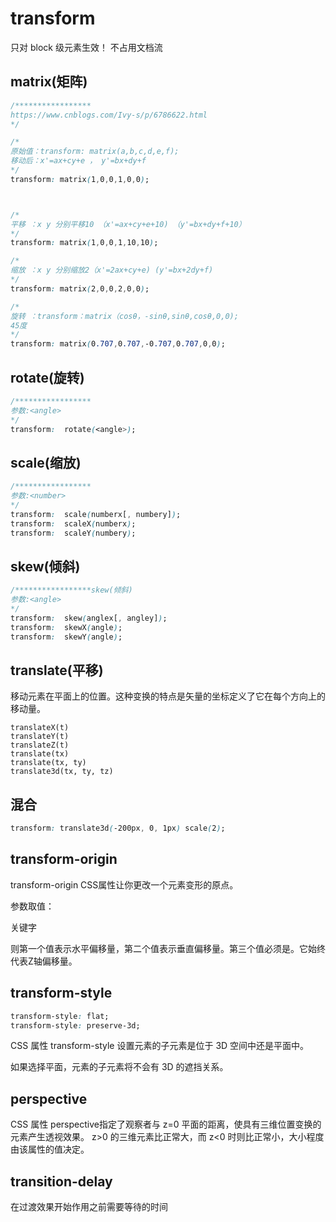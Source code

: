 # transform

只对 block 级元素生效！
不占用文档流

## matrix(矩阵)

```css
/*****************
https://www.cnblogs.com/Ivy-s/p/6786622.html
*/

/*
原始值：transform: matrix(a,b,c,d,e,f);
移动后：x'=ax+cy+e ， y'=bx+dy+f
*/
transform: matrix(1,0,0,1,0,0);



/*
平移 ：x y 分别平移10 （x'=ax+cy+e+10) （y'=bx+dy+f+10）
*/
transform: matrix(1,0,0,1,10,10);

/*
缩放 ：x y 分别缩放2（x'=2ax+cy+e) (y'=bx+2dy+f)
*/
transform: matrix(2,0,0,2,0,0);

/*
旋转 ：transform：matrix（cosθ，-sinθ,sinθ,cosθ,0,0);
45度
*/
transform: matrix(0.707,0.707,-0.707,0.707,0,0);
```

## rotate(旋转)

```css
/*****************
参数:<angle>
*/
transform:  rotate(<angle>);
```

## scale(缩放)

```css
/*****************
参数:<number>
*/  
transform:  scale(numberx[, numbery]);  
transform:  scaleX(numberx);
transform:  scaleY(numbery);
```

## skew(倾斜)

```css
/*****************skew(倾斜)
参数:<angle>
*/  
transform:  skew(anglex[, angley]);
transform:  skewX(angle);
transform:  skewY(angle);
```

## translate(平移)

移动元素在平面上的位置。这种变换的特点是矢量的坐标定义了它在每个方向上的移动量。

```
translateX(t)
translateY(t)
translateZ(t)
translate(tx)
translate(tx, ty)
translate3d(tx, ty, tz)
```

## 混合

```css
transform: translate3d(-200px, 0, 1px) scale(2);
```

## transform-origin

transform-origin CSS属性让你更改一个元素变形的原点。

参数取值：

关键字

则第一个值表示水平偏移量，第二个值表示垂直偏移量。第三个值必须是<length>。它始终代表Z轴偏移量。

## transform-style

```css
transform-style: flat;
transform-style: preserve-3d;
```

CSS 属性 transform-style 设置元素的子元素是位于 3D 空间中还是平面中。

如果选择平面，元素的子元素将不会有 3D 的遮挡关系。

## perspective

CSS 属性 perspective指定了观察者与 z=0 平面的距离，使具有三维位置变换的元素产生透视效果。 z>0 的三维元素比正常大，而 z<0 时则比正常小，大小程度由该属性的值决定。

## transition-delay

在过渡效果开始作用之前需要等待的时间
